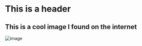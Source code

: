 # This is a header 

## This is a cool image I found on the internet
![image](https://github.com/user-attachments/assets/906251bb-c6ea-44f1-8652-f549bed06f69)
